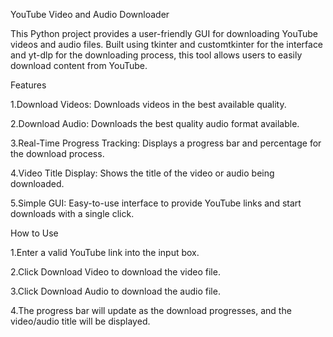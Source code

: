 YouTube Video and Audio Downloader

This Python project provides a user-friendly GUI for downloading YouTube videos and audio files. Built using tkinter and customtkinter for the interface and yt-dlp for the downloading process, this tool allows users to easily download content from YouTube.

Features

1.Download Videos: Downloads videos in the best available quality.

2.Download Audio: Downloads the best quality audio format available.

3.Real-Time Progress Tracking: Displays a progress bar and percentage for the download process.

4.Video Title Display: Shows the title of the video or audio being downloaded.

5.Simple GUI: Easy-to-use interface to provide YouTube links and start downloads with a single click.

How to Use

1.Enter a valid YouTube link into the input box.

2.Click Download Video to download the video file.

3.Click Download Audio to download the audio file.

4.The progress bar will update as the download progresses, and the video/audio title will be displayed.
